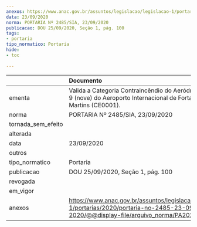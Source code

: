 ```yaml
---
anexos: https://www.anac.gov.br/assuntos/legislacao/legislacao-1/portarias/2020/portaria-no-2485-23-09-2020/@@display-file/arquivo_norma/PA2020-2485.pdf
data: 23/09/2020
norma: PORTARIA Nº 2485/SIA, 23/09/2020
publicacao: DOU 25/09/2020, Seção 1, pág. 100
tags:
- portaria
tipo_normatico: Portaria
hide: 
- toc 
 
---
```


|                    | Documento                                                                                                                                        |
|:-------------------|:-------------------------------------------------------------------------------------------------------------------------------------------------|
| ementa             | Valida a Categoria Contraincêndio do Aeródromo - CAT 9 (nove) do Aeroporto Internacional de Fortaleza/Pinto Martins (CE0001).                    |
| norma              | PORTARIA Nº 2485/SIA, 23/09/2020                                                                                                                 |
| tornada_sem_efeito |                                                                                                                                                  |
| alterada           |                                                                                                                                                  |
| data               | 23/09/2020                                                                                                                                       |
| outros             |                                                                                                                                                  |
| tipo_normatico     | Portaria                                                                                                                                         |
| publicacao         | DOU 25/09/2020, Seção 1, pág. 100                                                                                                                |
| revogada           |                                                                                                                                                  |
| em_vigor           |                                                                                                                                                  |
| anexos             | https://www.anac.gov.br/assuntos/legislacao/legislacao-1/portarias/2020/portaria-no-2485-23-09-2020/@@display-file/arquivo_norma/PA2020-2485.pdf |